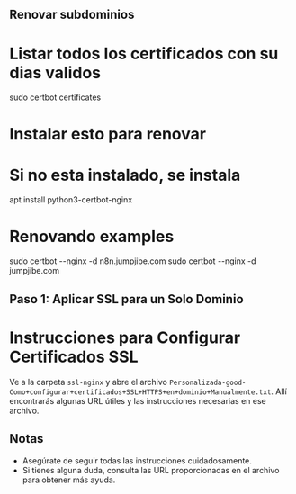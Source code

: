 ## Renovar subdominios
# Listar todos los certificados con su dias validos
sudo certbot certificates

# Instalar esto para renovar
# Si no esta instalado, se instala
apt install python3-certbot-nginx

# Renovando examples 
sudo certbot --nginx -d n8n.jumpjibe.com
sudo certbot --nginx -d jumpjibe.com

## Paso 1: Aplicar SSL para un Solo Dominio
# Instrucciones para Configurar Certificados SSL

Ve a la carpeta `ssl-nginx` y abre el archivo `Personalizada-good-Como+configurar+certificados+SSL+HTTPS+en+dominio+Manualmente.txt`. Allí encontrarás algunas URL útiles y las instrucciones necesarias en ese archivo.

## Notas

- Asegúrate de seguir todas las instrucciones cuidadosamente.
- Si tienes alguna duda, consulta las URL proporcionadas en el archivo para obtener más ayuda.
